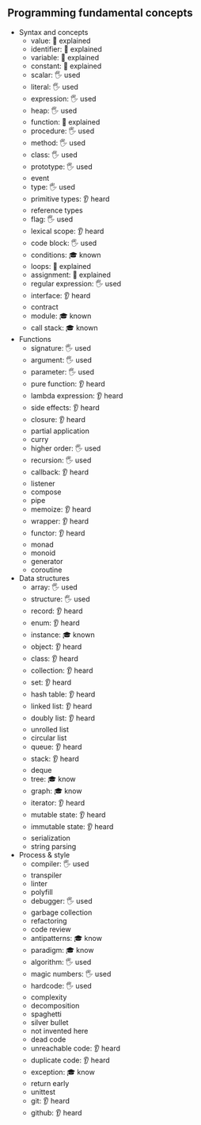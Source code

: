 ## Programming fundamental concepts

- Syntax and concepts
  - value: 🙋 explained
  - identifier: 🙋 explained
  - variable: 🙋 explained
  - constant: 🙋 explained
  - scalar: 🖐️ used
  - literal: 🖐️ used
  - expression: 🖐️ used
  - heap: 🖐️ used
  - function: 🙋 explained
  - procedure: 🖐️ used
  - method: 🖐️ used
  - class: 🖐️ used
  - prototype: 🖐️ used
  - event
  - type: 🖐️ used
  - primitive types: 👂 heard
  - reference types
  - flag: 🖐️ used
  - lexical scope: 👂 heard
  - code block: 🖐️ used
  - conditions: 🎓 known
  - loops: 🙋 explained
  - assignment: 🙋 explained
  - regular expression: 🖐️ used
  - interface: 👂 heard
  - contract
  - module: 🎓 known
  - call stack: 🎓 known
- Functions
  - signature: 🖐️ used
  - argument: 🖐️ used
  - parameter: 🖐️ used
  - pure function: 👂 heard
  - lambda expression: 👂 heard
  - side effects: 👂 heard
  - closure: 👂 heard
  - partial application
  - curry
  - higher order: 🖐️ used
  - recursion: 🖐️ used
  - callback: 👂 heard
  - listener
  - compose
  - pipe
  - memoize: 👂 heard
  - wrapper: 👂 heard
  - functor: 👂 heard
  - monad
  - monoid
  - generator
  - coroutine
- Data structures
  - array: 🖐️ used
  - structure: 🖐️ used
  - record: 👂 heard
  - enum: 👂 heard
  - instance: 🎓 known
  - object: 👂 heard
  - class: 👂 heard
  - collection: 👂 heard
  - set: 👂 heard
  - hash table: 👂 heard
  - linked list: 👂 heard
  - doubly list: 👂 heard
  - unrolled list
  - circular list
  - queue: 👂 heard
  - stack: 👂 heard
  - deque
  - tree: 🎓 know
  - graph: 🎓 know
  - iterator: 👂 heard
  - mutable state: 👂 heard
  - immutable state: 👂 heard
  - serialization
  - string parsing
- Process & style
  - compiler: 🖐️ used
  - transpiler
  - linter
  - polyfill
  - debugger: 🖐️ used
  - garbage collection
  - refactoring
  - code review
  - antipatterns: 🎓 know
  - paradigm: 🎓 know
  - algorithm: 🖐️ used
  - magic numbers: 🖐️ used
  - hardcode: 🖐️ used
  - complexity
  - decomposition
  - spaghetti
  - silver bullet
  - not invented here
  - dead code
  - unreachable code: 👂 heard
  - duplicate code: 👂 heard
  - exception: 🎓 know
  - return early
  - unittest
  - git: 👂 heard
  - github: 👂 heard
